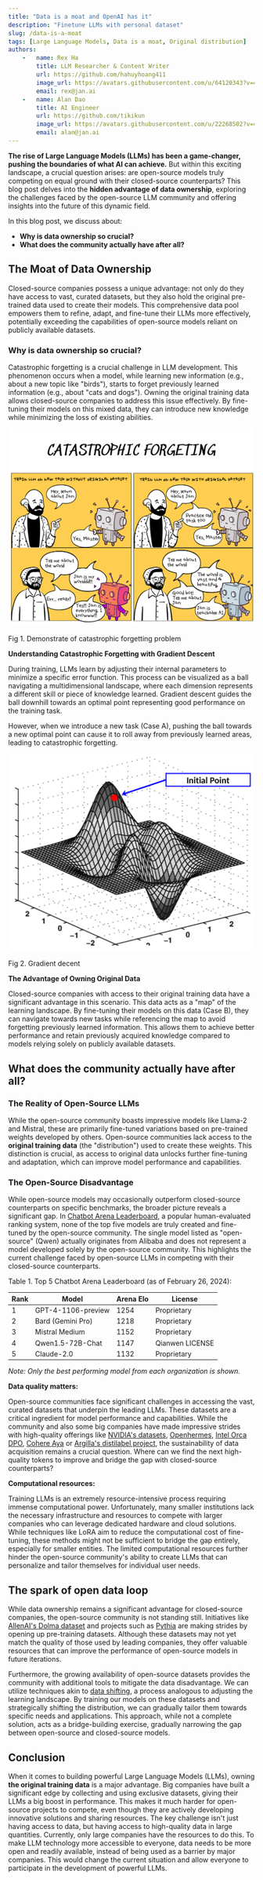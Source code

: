 ```yaml
---
title: "Data is a moat and OpenAI has it"
description: "Finetune LLMs with personal dataset"
slug: /data-is-a-moat
tags: [Large Language Models, Data is a moat, Original distribution]
authors:
    -   name: Rex Ha
        title: LLM Researcher & Content Writer
        url: https://github.com/hahuyhoang411
        image_url: https://avatars.githubusercontent.com/u/64120343?v=4
        email: rex@jan.ai
    -   name: Alan Dao
        title: AI Engineer
        url: https://github.com/tikikun
        image_url: https://avatars.githubusercontent.com/u/22268502?v=4
        email: alan@jan.ai
---
```


**The rise of Large Language Models (LLMs) has been a game-changer, pushing the boundaries of what AI can achieve.** But within this exciting landscape, a crucial question arises: are open-source models truly competing on equal ground with their closed-source counterparts? This blog post delves into the **hidden advantage of data ownership**, exploring the challenges faced by the open-source LLM community and offering insights into the future of this dynamic field.

In this blog post, we discuss about:

- **Why is data ownership so crucial?**
- **What does the community actually have after all?**

## **The Moat of Data Ownership**

Closed-source companies possess a unique advantage: not only do they have access to vast, curated datasets, but they also hold the original pre-trained data used to create their models. This comprehensive data pool empowers them to refine, adapt, and fine-tune their LLMs more effectively, potentially exceeding the capabilities of open-source models reliant on publicly available datasets.

### **Why is data ownership so crucial?**

Catastrophic forgetting is a crucial challenge in LLM development. This phenomenon occurs when a model, while learning new information (e.g., about a new topic like "birds"), starts to forget previously learned information (e.g., about "cats and dogs"). Owning the original training data allows closed-source companies to address this issue effectively. By fine-tuning their models on this mixed data, they can introduce new knowledge while minimizing the loss of existing abilities.

![Catastrophic forgetting](img/catastrophic-demo.png)

Fig 1. Demonstrate of catastrophic forgetting problem

**Understanding Catastrophic Forgetting with Gradient Descent**

During training, LLMs learn by adjusting their internal parameters to minimize a specific error function. This process can be visualized as a ball navigating a multidimensional landscape, where each dimension represents a different skill or piece of knowledge learned. Gradient descent guides the ball downhill towards an optimal point representing good performance on the training task.

However, when we introduce a new task (Case A), pushing the ball towards a new optimal point can cause it to roll away from previously learned areas, leading to catastrophic forgetting.

![Gradient decent](img/gradient-decent.gif)

Fig 2. Gradient decent

**The Advantage of Owning Original Data**

Closed-source companies with access to their original training data have a significant advantage in this scenario. This data acts as a "map" of the learning landscape. By fine-tuning their models on this data (Case B), they can navigate towards new tasks while referencing the map to avoid forgetting previously learned information. This allows them to achieve better performance and retain previously acquired knowledge compared to models relying solely on publicly available datasets.

## **What does the community actually have after all?**

### **The Reality of Open-Source LLMs**

While the open-source community boasts impressive models like Llama-2 and Mistral, these are primarily fine-tuned variations based on pre-trained weights developed by others. Open-source communities lack access to the **original training data** (the "distribution") used to create these weights. This distinction is crucial, as access to original data unlocks further fine-tuning and adaptation, which can improve model performance and capabilities.

### **The Open-Source Disadvantage**

While open-source models may occasionally outperform closed-source counterparts on specific benchmarks, the broader picture reveals a significant gap. In [Chatbot Arena Leaderboard](https://chat.lmsys.org/), a popular human-evaluated ranking system, none of the top five models are truly created and fine-tuned by the open-source community. The single model listed as "open-source" (Qwen) actually originates from Alibaba and does not represent a model developed solely by the open-source community. This highlights the current challenge faced by open-source LLMs in competing with their closed-source counterparts.

Table 1. Top 5 Chatbot Arena Leaderboard (as of February 26, 2024):

| Rank | Model               | Arena Elo | License       |
|------|---------------------|-----------|---------------|
| 1    | GPT-4-1106-preview  | 1254      | Proprietary   |
| 2    | Bard (Gemini Pro)   | 1218      | Proprietary   |
| 3    | Mistral Medium      | 1152      | Proprietary   |
| 4    | Qwen1.5-72B-Chat    | 1147      | Qianwen LICENSE |
| 5    | Claude-2.0          | 1132      | Proprietary   |

*Note: Only the best performing model from each organization is shown.*

**Data quality matters:**

Open-source communities face significant challenges in accessing the vast, curated datasets that underpin the leading LLMs. These datasets are a critical ingredient for model performance and capabilities. While the community and also some big companies have made impressive strides with high-quality offerings like [NVIDIA's datasets](https://huggingface.co/datasets/nvidia/OpenMathInstruct-1), [Openhermes](https://huggingface.co/datasets/teknium/OpenHermes-2.5), [Intel Orca DPO](https://huggingface.co/datasets/Intel/orca_dpo_pairs), [Cohere Aya](https://huggingface.co/datasets/CohereForAI/aya_dataset) or [Argilla's distilabel project](https://huggingface.co/datasets/argilla/OpenHermes2.5-dpo-binarized-alpha), the sustainability of data acquisition remains a crucial question. Where can we find the next high-quality tokens to improve and bridge the gap with closed-source counterparts?

**Computational resources:**

Training LLMs is an extremely resource-intensive process requiring immense computational power. Unfortunately, many smaller institutions lack the necessary infrastructure and resources to compete with larger companies who can leverage dedicated hardware and cloud solutions. While techniques like LoRA aim to reduce the computational cost of fine-tuning, these methods might not be sufficient to bridge the gap entirely, especially for smaller entities. The limited computational resources further hinder the open-source community's ability to create LLMs that can personalize and tailor themselves for individual user needs.

## The spark of open data loop

While data ownership remains a significant advantage for closed-source companies, the open-source community is not standing still. Initiatives like [AllenAI's Dolma dataset](https://huggingface.co/datasets/allenai/dolma) and projects such as [Pythia](https://huggingface.co/EleutherAI/pythia-6.9b) are making strides by opening up pre-training datasets. Although these datasets may not yet match the quality of those used by leading companies, they offer valuable resources that can improve the performance of open-source models in future iterations.

Furthermore, the growing availability of open-source datasets provides the community with additional tools to mitigate the data disadvantage. We can utilize techniques akin to [data shifting](https://towardsdatascience.com/understanding-dataset-shift-f2a5a262a766), a process analogous to adjusting the learning landscape. By training our models on these datasets and strategically shifting the distribution, we can gradually tailor them towards specific needs and applications. This approach, while not a complete solution, acts as a bridge-building exercise, gradually narrowing the gap between open-source and closed-source models.

## Conclusion

When it comes to building powerful Large Language Models (LLMs), owning **the original training data** is a major advantage. Big companies have built a significant edge by collecting and using exclusive datasets, giving their LLMs a big boost in performance. This makes it much harder for open-source projects to compete, even though they are actively developing innovative solutions and sharing resources. The key challenge isn't just having access to data, but having access to high-quality data in large quantities. Currently, only large companies have the resources to do this. To make LLM technology more accessible to everyone, data needs to be more open and readily available, instead of being used as a barrier by major companies. This would change the current situation and allow everyone to participate in the development of powerful LLMs.